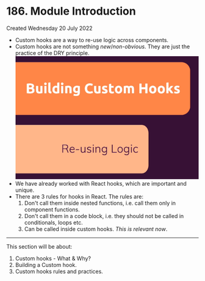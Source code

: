 # 186. Module Introduction
Created Wednesday 20 July 2022

- Custom hooks are a way to re-use logic across components.
- Custom hooks are not something *new*/*non-obvious*. They are just the practice of the DRY principle.
![](assets/186_Module_Introduction-image-1.png)
- We have already worked with React hooks, which are important and unique.
- There are 3 rules for hooks in React. The rules are:
	1. Don't call them inside nested functions, i.e. call them only in component functions.
	2. Don't call them in a code block, i.e. they should not be called in conditionals, loops etc.
	3. Can be called inside custom hooks. *This is relevant now*.
---
This section will be about:
1. Custom hooks - What & Why?
2. Building a Custom hook.
3. Custom hooks rules and practices.
